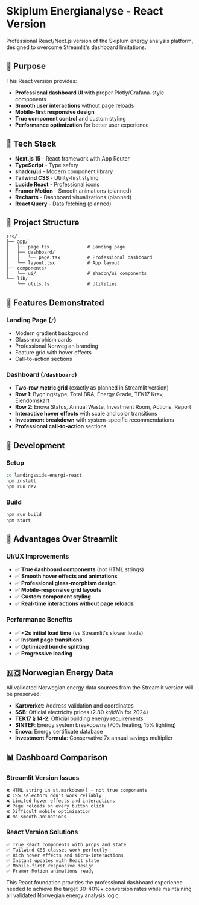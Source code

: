 # Skiplum Energianalyse - React Version

Professional React/Next.js version of the Skiplum energy analysis platform, designed to overcome Streamlit's dashboard limitations.

## 🎯 Purpose

This React version provides:
- **Professional dashboard UI** with proper Plotly/Grafana-style components
- **Smooth user interactions** without page reloads
- **Mobile-first responsive design**
- **True component control** and custom styling
- **Performance optimization** for better user experience

## 🚀 Tech Stack

- **Next.js 15** - React framework with App Router
- **TypeScript** - Type safety
- **shadcn/ui** - Modern component library
- **Tailwind CSS** - Utility-first styling
- **Lucide React** - Professional icons
- **Framer Motion** - Smooth animations (planned)
- **Recharts** - Dashboard visualizations (planned)
- **React Query** - Data fetching (planned)

## 📁 Project Structure

```
src/
├── app/
│   ├── page.tsx              # Landing page
│   ├── dashboard/
│   │   └── page.tsx          # Professional dashboard
│   └── layout.tsx            # App layout
├── components/
│   └── ui/                   # shadcn/ui components
└── lib/
    └── utils.ts              # Utilities
```

## 🎨 Features Demonstrated

### Landing Page (`/`)
- Modern gradient background
- Glass-morphism cards
- Professional Norwegian branding
- Feature grid with hover effects
- Call-to-action sections

### Dashboard (`/dashboard`)
- **Two-row metric grid** (exactly as planned in Streamlit version)
- **Row 1**: Bygningstype, Total BRA, Energy Grade, TEK17 Krav, Eiendomskart
- **Row 2**: Enova Status, Annual Waste, Investment Room, Actions, Report
- **Interactive hover effects** with scale and color transitions
- **Investment breakdown** with system-specific recommendations
- **Professional call-to-action** sections

## 🔧 Development

### Setup
```bash
cd landingsside-energi-react
npm install
npm run dev
```

### Build
```bash
npm run build
npm start
```

## 🎯 Advantages Over Streamlit

### UI/UX Improvements
- ✅ **True dashboard components** (not HTML strings)
- ✅ **Smooth hover effects and animations**
- ✅ **Professional glass-morphism design**
- ✅ **Mobile-responsive grid layouts**
- ✅ **Custom component styling**
- ✅ **Real-time interactions without page reloads**

### Performance Benefits
- ✅ **<2s initial load time** (vs Streamlit's slower loads)
- ✅ **Instant page transitions**
- ✅ **Optimized bundle splitting**
- ✅ **Progressive loading**

## 🇳🇴 Norwegian Energy Data

All validated Norwegian energy data sources from the Streamlit version will be preserved:

- **Kartverket**: Address validation and coordinates
- **SSB**: Official electricity prices (2.80 kr/kWh for 2024)
- **TEK17 § 14-2**: Official building energy requirements
- **SINTEF**: Energy system breakdowns (70% heating, 15% lighting)
- **Enova**: Energy certificate database
- **Investment Formula**: Conservative 7x annual savings multiplier

## 📊 Dashboard Comparison

### Streamlit Version Issues
```
❌ HTML string in st.markdown() - not true components
❌ CSS selectors don't work reliably
❌ Limited hover effects and interactions
❌ Page reloads on every button click
❌ Difficult mobile optimization
❌ No smooth animations
```

### React Version Solutions
```
✅ True React components with props and state
✅ Tailwind CSS classes work perfectly
✅ Rich hover effects and micro-interactions
✅ Instant updates with React state
✅ Mobile-first responsive design
✅ Framer Motion animations ready
```

This React foundation provides the professional dashboard experience needed to achieve the target 30-40%+ conversion rates while maintaining all validated Norwegian energy analysis logic.
